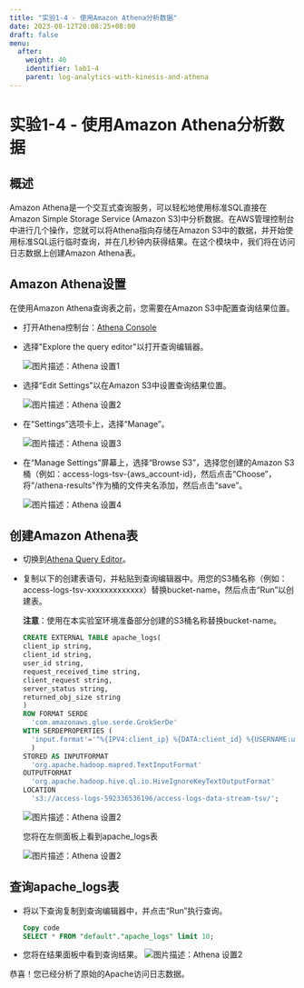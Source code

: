 ```yaml
---
title: "实验1-4 - 使用Amazon Athena分析数据"
date: 2023-08-12T20:08:25+08:00
draft: false
menu:
  after:
    weight: 40
    identifier: lab1-4
    parent: log-analytics-with-kinesis-and-athena
---
```


# 实验1-4 - 使用Amazon Athena分析数据

## 概述
Amazon Athena是一个交互式查询服务，可以轻松地使用标准SQL直接在Amazon Simple Storage Service (Amazon S3)中分析数据。在AWS管理控制台中进行几个操作，您就可以将Athena指向存储在Amazon S3中的数据，并开始使用标准SQL运行临时查询，并在几秒钟内获得结果。在这个模块中，我们将在访问日志数据上创建Amazon Athena表。

## Amazon Athena设置
在使用Amazon Athena查询表之前，您需要在Amazon S3中配置查询结果位置。

- 打开Athena控制台：[Athena Console](链接地址)



- 选择"Explore the query editor"以打开查询编辑器。

  ![图片描述：Athena 设置1](/lab2-1-athena-settings-1.png)

- 选择“Edit Settings”以在Amazon S3中设置查询结果位置。
  
  ![图片描述：Athena 设置2](/lab2-1-athena-settings-2.png)


- 在“Settings”选项卡上，选择“Manage”。
  
  ![图片描述：Athena 设置3](/lab2-1-athena-manage.png)


- 在“Manage Settings”屏幕上，选择“Browse S3”，选择您创建的Amazon S3桶（例如：access-logs-tsv-{aws_account-id}，然后点击“Choose”，将"/athena-results"作为桶的文件夹名添加，然后点击“save”。
  
  ![图片描述：Athena 设置4](/lab2-1-athena-settings-3.png)



## 创建Amazon Athena表
- 切换到[Athena Query Editor](链接地址)。

- 复制以下的创建表语句，并粘贴到查询编辑器中。用您的S3桶名称（例如：access-logs-tsv-xxxxxxxxxxxxx）替换bucket-name，然后点击“Run”以创建表。

  **注意**：使用在本实验室环境准备部分创建的S3桶名称替换bucket-name。

  ```sql
  CREATE EXTERNAL TABLE apache_logs(
  client_ip string,
  client_id string,
  user_id string,
  request_received_time string,
  client_request string,
  server_status string,
  returned_obj_size string
  )
  ROW FORMAT SERDE
    'com.amazonaws.glue.serde.GrokSerDe'
  WITH SERDEPROPERTIES (
    'input.format'='^%{IPV4:client_ip} %{DATA:client_id} %{USERNAME:user_id} %{GREEDYDATA:request_received_time} %{QUOTEDSTRING:client_request} %{DATA:server_status} %{DATA: returned_obj_size}$'
    )
  STORED AS INPUTFORMAT
    'org.apache.hadoop.mapred.TextInputFormat'
  OUTPUTFORMAT
    'org.apache.hadoop.hive.ql.io.HiveIgnoreKeyTextOutputFormat'
  LOCATION
    's3://access-logs-592336536196/access-logs-data-stream-tsv/';
   ```


  ![图片描述：Athena 设置2](/lab2-1-create-tsv-table.png)

  您将在左侧面板上看到apache_logs表

  ![图片描述：Athena 设置2](/lab2-1-table-success.png)


## 查询apache_logs表
- 将以下查询复制到查询编辑器中，并点击“Run”执行查询。

  ```sql
  Copy code
  SELECT * FROM "default"."apache_logs" limit 10;
  ```


- 您将在结果面板中看到查询结果。
  ![图片描述：Athena 设置2](/lab2-1-results.png)

恭喜！您已经分析了原始的Apache访问日志数据。